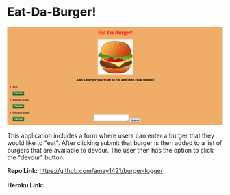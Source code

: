 # Eat-Da-Burger!

<img src="./public/assets/images/EatBurgerReadMe.png">

This application includes a form where users can enter a burger that they would like to "eat". After clicking submit that burger is then added to a list of burgers that are available to devour. The user then has the option to click the "devour" button.

<strong>Repo Link:</strong> https://github.com/amay1421/burger-logger
<br> <br>
<strong>Heroku Link:</strong>